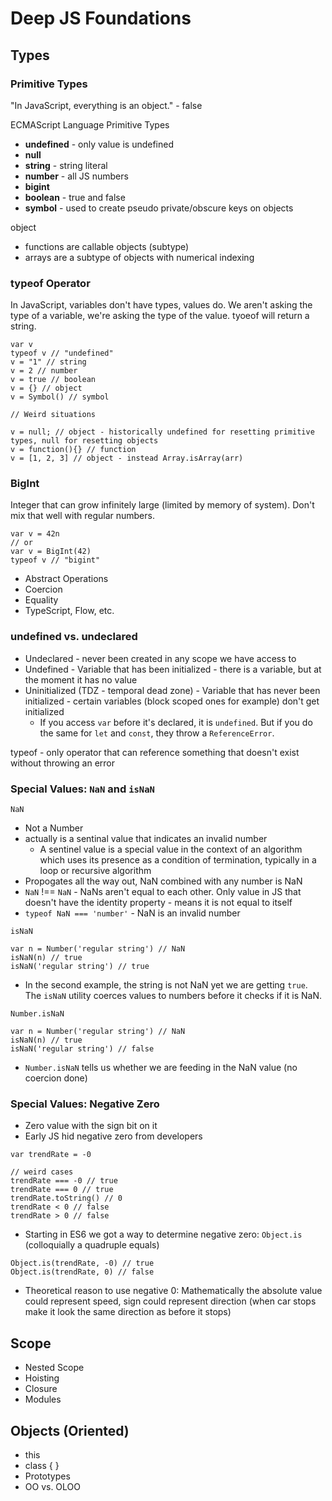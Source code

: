 # Deep JS Foundations

## Types

### Primitive Types

"In JavaScript, everything is an object." - false

ECMAScript Language Primitive Types

- **undefined** - only value is undefined
- **null**
- **string** - string literal
- **number** - all JS numbers
- **bigint**
- **boolean** - true and false
- **symbol** - used to create pseudo private/obscure keys on objects

object

- functions are callable objects (subtype)
- arrays are a subtype of objects with numerical indexing

### typeof Operator

In JavaScript, variables don't have types, values do. We aren't asking the type of a variable, we're asking the type of the value. tyoeof will return a string.

```
var v
typeof v // "undefined"
v = "1" // string
v = 2 // number
v = true // boolean
v = {} // object
v = Symbol() // symbol

// Weird situations

v = null; // object - historically undefined for resetting primitive types, null for resetting objects
v = function(){} // function
v = [1, 2, 3] // object - instead Array.isArray(arr)
```

### BigInt

Integer that can grow infinitely large (limited by memory of system). Don't mix that well with regular numbers.

```
var v = 42n
// or
var v = BigInt(42)
typeof v // "bigint"
```

- Abstract Operations
- Coercion
- Equality
- TypeScript, Flow, etc.

### undefined vs. undeclared

- Undeclared - never been created in any scope we have access to
- Undefined - Variable that has been initialized - there is a variable, but at the moment it has no value
- Uninitialized (TDZ - temporal dead zone) - Variable that has never been initialized - certain variables (block scoped ones for example) don't get initialized
  - If you access `var` before it's declared, it is `undefined`. But if you do the same for `let` and `const`, they throw a `ReferenceError`.

typeof - only operator that can reference something that doesn't exist without throwing an error

### Special Values: `NaN` and `isNaN`

`NaN`

- Not a Number
- actually is a sentinal value that indicates an invalid number
  - A sentinel value is a special value in the context of an algorithm which uses its presence as a condition of termination, typically in a loop or recursive algorithm
- Propogates all the way out, NaN combined with any number is NaN
- `NaN` !== `NaN` - NaNs aren't equal to each other. Only value in JS that doesn't have the identity property - means it is not equal to itself
- `typeof NaN === 'number'` - NaN is an invalid number

`isNaN`

```
var n = Number('regular string') // NaN
isNaN(n) // true
isNaN('regular string') // true
```

- In the second example, the string is not NaN yet we are getting `true`. The `isNaN` utility coerces values to numbers before it checks if it is NaN.

`Number.isNaN`

```
var n = Number('regular string') // NaN
isNaN(n) // true
isNaN('regular string') // false
```

- `Number.isNaN` tells us whether we are feeding in the NaN value (no coercion done)

### Special Values: Negative Zero

- Zero value with the sign bit on it
- Early JS hid negative zero from developers

```
var trendRate = -0

// weird cases
trendRate === -0 // true
trendRate === 0 // true
trendRate.toString() // 0
trendRate < 0 // false
trendRate > 0 // false
```

- Starting in ES6 we got a way to determine negative zero: `Object.is` (colloquially a quadruple equals)

```
Object.is(trendRate, -0) // true
Object.is(trendRate, 0) // false
```

- Theoretical reason to use negative 0: Mathematically the absolute value could represent speed, sign could represent direction (when car stops make it look the same direction as before it stops)

## Scope

- Nested Scope
- Hoisting
- Closure
- Modules

## Objects (Oriented)

- this
- class { }
- Prototypes
- OO vs. OLOO
